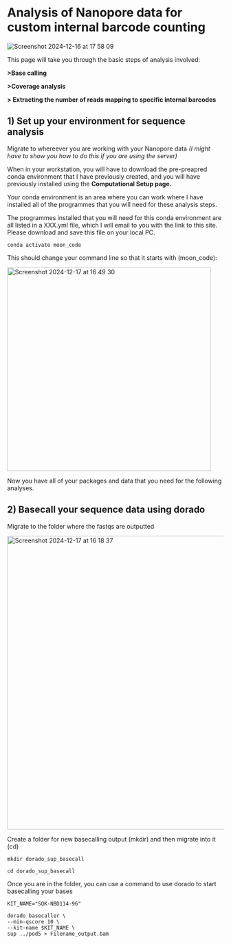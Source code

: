 # Analysis of Nanopore data for custom internal barcode counting

![Screenshot 2024-12-16 at 17 58 09](https://github.com/user-attachments/assets/261030e8-6b56-40a6-959f-c978ee97aa23)

This page will take you through the basic steps of analysis involved:

**>Base calling**

**>Coverage analysis**

**> Extracting the number of reads mapping to specific internal barcodes**



## 1) Set up your environment for sequence analysis

Migrate to whereever you are working with your Nanopore data *(I might have to show you how to do this if you are using the server)*

When in your workstation, you will have to download the pre-preapred conda environment that I have previously created, and you will have previously installed using the **Computational Setup page.**


Your conda environment is an area where you can work where I have installed all of the programmes that you will need for these analysis steps.

The programmes installed that you will need for this conda environment are all listed in a XXX.yml file, which I will email to you with the link to this site. Please download and save this file on your local PC.

```
conda activate moon_code
```

This should change your command line so that it starts with (moon_code):

<img width="474" alt="Screenshot 2024-12-17 at 16 49 30" src="https://github.com/user-attachments/assets/dcd9909b-405d-4193-86c7-1ccceeb15740" />

Now you have all of your packages and data that you need for the following analyses.

## 2) Basecall your sequence data using dorado

Migrate to the folder where the fastqs are outputted

<img width="683" alt="Screenshot 2024-12-17 at 16 18 37" src="https://github.com/user-attachments/assets/3a866d2c-fcd4-4de3-b60c-784c2489daff" />

Create a folder for new basecalling output (mkdir) and then migrate into it (cd)

```
mkdir dorado_sup_basecall
```

```
cd dorado_sup_basecall
```

Once you are in the folder, you can use a command to use dorado to start basecalling your bases 

```
KIT_NAME="SQK-NBD114-96"

dorado basecaller \
--min-qscore 10 \
--kit-name $KIT_NAME \
sup ../pod5 > Filename_output.bam

```













